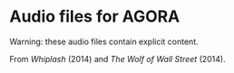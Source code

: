 # Audio files for AGORA

Warning: these audio files contain explicit content.

From *Whiplash* (2014) and *The Wolf of Wall Street* (2014).
